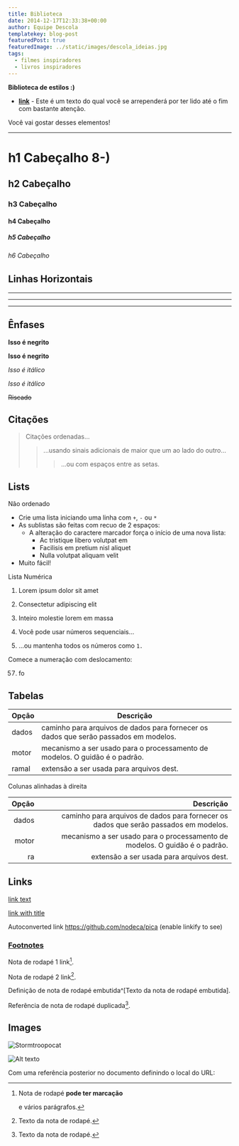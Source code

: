 ```yaml
---
title: Biblioteca
date: 2014-12-17T12:33:38+00:00
author: Equipe Descola
templatekey: blog-post
featuredPost: true
featuredImage: ../static/images/descola_ideias.jpg
tags:
  - filmes inspiradores
  - livros inspiradores
---
```


**Biblioteca de estilos :)**

- **[link](https://google.com)** - Este é um texto do qual você se arrependerá por ter lido até o fim com bastante atenção.

Você vai gostar desses elementos!

---

# h1 Cabeçalho 8-)

## h2 Cabeçalho

### h3 Cabeçalho

#### h4 Cabeçalho

##### h5 Cabeçalho

###### h6 Cabeçalho

## Linhas Horizontais

---

---

---

## Ênfases

**Isso é negrito**

**Isso é negrito**

_Isso é itálico_

_Isso é itálico_

~~Riscado~~

## Citações

> Citações ordenadas...
>
> > ...usando sinais adicionais de maior que um ao lado do outro...
> >
> > > ...ou com espaços entre as setas.

## Lists

Não ordenado

- Crie uma lista iniciando uma linha com `+`, `-` ou `*`
- As sublistas são feitas com recuo de 2 espaços:
  - A alteração do caractere marcador força o início de uma nova lista:
    - Ac tristique libero volutpat em
    * Facilisis em pretium nisl aliquet
    - Nulla volutpat aliquam velit
- Muito fácil!

Lista Numérica

1. Lorem ipsum dolor sit amet
2. Consectetur adipiscing elit
3. Inteiro molestie lorem em massa

4. Você pode usar números sequenciais...
5. ...ou mantenha todos os números como `1.`

Comece a numeração com deslocamento:

57. fo

## Tabelas

| Opção | Descrição                                                                              |
| ----- | -------------------------------------------------------------------------------------- |
| dados | caminho para arquivos de dados para fornecer os dados que serão passados ​​em modelos. |
| motor | mecanismo a ser usado para o processamento de modelos. O guidão é o padrão.            |
| ramal | extensão a ser usada para arquivos dest.                                               |

Colunas alinhadas à direita

| Opção |                                                                              Descrição |
| ----: | -------------------------------------------------------------------------------------: |
| dados | caminho para arquivos de dados para fornecer os dados que serão passados ​​em modelos. |
| motor |            mecanismo a ser usado para o processamento de modelos. O guidão é o padrão. |
|    ra |                                               extensão a ser usada para arquivos dest. |

## Links

[link text](http://dev.nodeca.com)

[link with title](http://nodeca.github.io/pica/demo/ 'title text!')

Autoconverted link https://github.com/nodeca/pica (enable linkify to see)

### [Footnotes](https://github.com/markdown-it/markdown-it-footnote)

Nota de rodapé 1 link[^first].

Nota de rodapé 2 link[^second].

Definição de nota de rodapé embutida^[Texto da nota de rodapé embutida].

Referência de nota de rodapé duplicada[^second].

[^first]: Nota de rodapé **pode ter marcação**

    e vários parágrafos.

[^second]: Texto da nota de rodapé.

## Images

![Stormtroopocat](https://octodex.github.com/images/stormtroopocat.jpg 'O Stormtroopocat')

![Alt texto][id]

Com uma referência posterior no documento definindo o local do URL:

[id]: https://octodex.github.com/images/dojocat.jpg 'O Dojocat'
